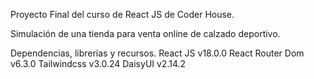 Proyecto Final del curso de React JS de Coder House.

Simulación de una tienda para venta online de calzado deportivo.

Dependencias, librerías y recursos.
React JS v18.0.0
React Router Dom v6.3.0
Tailwindcss v3.0.24
DaisyUI v2.14.2

